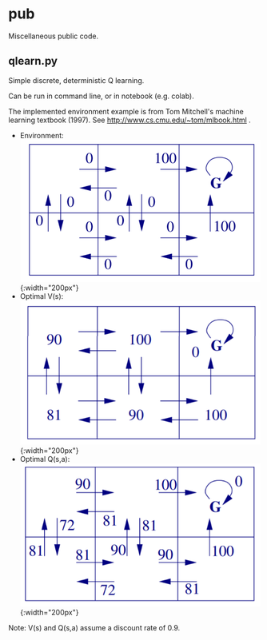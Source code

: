# pub

Miscellaneous public code. 

## qlearn.py 

Simple discrete, deterministic Q learning. 

Can be run in command line, or in notebook (e.g. colab).

The implemented environment example is from Tom Mitchell's machine learning textbook (1997). See http://www.cs.cmu.edu/~tom/mlbook.html .

* Environment:  ![Environment and reward structure](/images/grid.png){:width="200px"}
* Optimal V(s):  ![Optimal V(s)](/images/value.png){:width="200px"}
* Optimal Q(s,a):  ![Optimal Q(s,a)](/images/finalQ.png){:width="200px"}

Note: V(s) and Q(s,a) assume a discount rate of 0.9.

